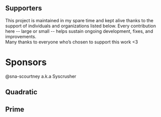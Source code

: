 ## Supporters

This project is maintained in my spare time and kept alive thanks to the support of individuals and organizations listed below. Every contribution here -- large or small -- helps sustain ongoing development, fixes, and improvements.  
Many thanks to everyone who’s chosen to support this work <3

# Sponsors
@sna-scourtney a.k.a Syscrusher

## Quadratic

## Prime